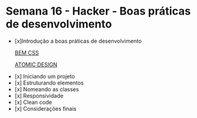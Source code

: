 # Semana 16 - Hacker - Boas práticas de desenvolvimento

<ul>
    <li> [x]Introdução a boas práticas de desenvolvimento
    <p><a href="http://getbem.com/introduction/">BEM CSS</a></p>
    <p><a href="https://atomicdesign.bradfrost.com/chapter-2/">ATOMIC DESIGN</a></p>
    </li>
    <li>[x] Iniciando um projeto</li>
    <li>[x] Estruturando elementos</li>
    <li>[x] Nomeando as classes</li>
    <li>[x] Responsividade</li>
    <li>[x] Clean code</li>
    <li>[x] Considerações finais</li>
</ul>